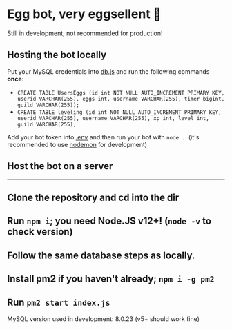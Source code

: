 # Egg bot, very eggsellent 🥚

Still in development, not recommended for production!

## Hosting the bot locally

Put your MySQL credentials into [db.js](db.js) and run the following commands **once**:

- `CREATE TABLE UsersEggs (id int NOT NULL AUTO_INCREMENT PRIMARY KEY, userid VARCHAR(255), eggs int, username VARCHAR(255), timer bigint, guild VARCHAR(255));`
- `CREATE TABLE leveling (id int NOT NULL AUTO_INCREMENT PRIMARY KEY, userid VARCHAR(255), username VARCHAR(255), xp int, level int, guild VARCHAR(255);`

Add your bot token into [.env](.env) and then run your bot with `node .`.
(it's recommended to use [nodemon](https://nodemon.io/) for development)

## Host the bot on a server
---
Clone the repository and cd into the dir
---
Run `npm i`; you need Node.JS v12+! (`node -v` to check version)
---
Follow the same database steps as locally.
---
Install pm2 if you haven't already; `npm i -g pm2`
---
Run `pm2 start index.js`
---

MySQL version used in development: 8.0.23 (v5+ should work fine)
